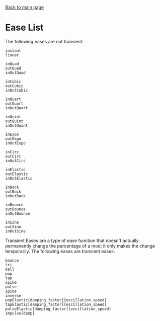 [Back to main page](..)
# Ease List
The following eases are not transient:
```
instant
linear

inQuad
outQuad
inOutQuad

inCubic
outCubic
inOutCubic

inQuart
outQuart
inOutQuart

inQuint
outQuint
inOutQuint

inExpo
outExpo
inOutExpo

inCirc
outCirc
inOutCirc

inElastic
outElastic
inOutElastic

inBack
outBack
inOutBack

inBounce
outBounce
inOutBounce

inSine
outSine
inOutSine
```
Transient Eases are a type of ease function that doesn't actually permanently change the percentage of a mod; it only makes the change temporarily.
The following eases are transient eases:
```
bounce
tri
bell
pop
tap
spike
pulse
spike
inverse
popElastic[damping_factor][oscillation_speed]
tapElastic[damping_factor][oscillation_speed]
pulseElastic[damping_factor][oscillation_speed]
impulse[damp]
```